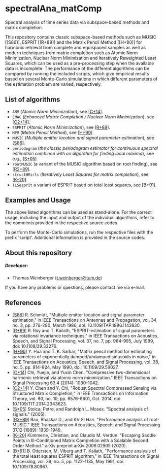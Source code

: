 # spectralAna_matComp
Spectral analysis of time series data via subspace-based methods and matrix completion.

This repository contains classic subspace-based methods such as MUSIC [[S86]], ESPRIT [[R+89]] and the Matrix Pencil Method [[H+90]] for harmonic retrieval from complete and equispaced samples as well as modern techniques from matrix completion such as Atomic Norm Minimization, Nuclear Norm Minimization and Iteratively Reweighted Least Squares, which can be used as a pre-processing step when the available data is incomplete. The performance of the different algorithms can be compared by running the included scripts, which give empirical results based on several Monte-Carlo simulations in which different parameters of the estimation problem are varied, respectively.

## List of algorithms

* `ANM` (_Atomic Norm Minimization_), see [[C+14]](https://ieeexplore.ieee.org/abstract/document/6998075).
* `EMAC` (_Enhanced Matrix Completion / Nuclear Norm Minimization_), see [[C2+14]](https://ieeexplore.ieee.org/document/6867345).
* `ESPRIT` (_Atomic Norm Minimization_), see [[R+89]](https://ieeexplore.ieee.org/document/32276).
* `MPM` (_Matrix Pencil Method_), see [[H+90]](https://ieeexplore.ieee.org/document/56027).
* `MUSIC` (_Multiple emitter location and signal parameter estimation_), see [[S86]](https://ieeexplore.ieee.org/abstract/document/1143830).
* `periodogram` (_the classic periodogram estimator for continuous spectral estimation combined with an algorithm for finding local maxima_), see e.g., [[S+05]](http://user.it.uu.se/~ps/SAS-new.pdf)
* `rootMUSIC` (a variant of the MUSIC algorithm based on root finding), see [[R2+89]](https://ieeexplore.ieee.org/document/45540).
* `structHMirls` (_Iteratively Least Squares for matrix completion_), see [[K+20]](https://arxiv.org/abs/2009.02905).
* `TLSesprit` a variant of ESPRIT based on total least squares, see [[B+91]](https://ieeexplore.ieee.org/document/80967).

## Examples and Usage
The above listed algorithms can be used as stand-alone. For the correct usage, including the input and output of the individual algorithms, refer to the comments provided in the respective source codes. 

To perform the Monte-Carlo simulations, run the respective files with the prefix 'script'. Additional information is provided in the source codes.

## About this repository
##### Developer: 
* Thomas Weinberger (<t.weinberger@tum.de>)

If you have any problems or questions, please contact me via e-mail.

## References
 - [[S86]](https://ieeexplore.ieee.org/abstract/document/1143830) R. Schmidt, "Multiple emitter location and signal parameter estimation," in IEEE Transactions on Antennas and Propagation, vol. 34, no. 3, pp. 276-280, March 1986, doi: 10.1109/TAP.1986.1143830.
 - [[R+89]](https://ieeexplore.ieee.org/document/32276) R. Roy and T. Kailath, "ESPRIT-estimation of signal parameters via rotational invariance techniques," in IEEE Transactions on Acoustics, Speech, and Signal Processing, vol. 37, no. 7, pp. 984-995, July 1989, doi: 10.1109/29.32276.
 - [[H+90]](https://ieeexplore.ieee.org/document/56027) Y. Hua and T. K. Sarkar, "Matrix pencil method for estimating parameters of exponentially damped/undamped sinusoids in noise," in IEEE Transactions on Acoustics, Speech, and Signal Processing, vol. 38, no. 5, pp. 814-824, May 1990, doi: 10.1109/29.56027.
 - [[C+14]](https://ieeexplore.ieee.org/abstract/document/6998075) Chi, Yuejie, and Yuxin Chen. "Compressive two-dimensional harmonic retrieval via atomic norm minimization." IEEE Transactions on Signal Processing 63.4 (2014): 1030-1042.
 - [[C2+14]](https://ieeexplore.ieee.org/document/6867345) Y. Chen and Y. Chi, "Robust Spectral Compressed Sensing via Structured Matrix Completion," in IEEE Transactions on Information Theory, vol. 60, no. 10, pp. 6576-6601, Oct. 2014, doi: 10.1109/TIT.2014.2343623.
 - [[S+05]](http://user.it.uu.se/~ps/SAS-new.pdf) Stoica, Petre, and Randolph L. Moses. "Spectral analysis of signals." (2005).
 - [[R2+89]](https://ieeexplore.ieee.org/document/45540) Rao, Bhaskar D., and KV Sl Hari. "Performance analysis of root-MUSIC." IEEE Transactions on Acoustics, Speech, and Signal Processing 37.12 (1989): 1939-1949.
 - [[K+20]](https://arxiv.org/abs/2009.02905) Kümmerle, Christian, and Claudio M. Verdun. "Escaping Saddle Points in Ill-Conditioned Matrix Completion with a Scalable Second Order Method." arXiv preprint arXiv:2009.02905 (2020).
 - [[B+91]](https://ieeexplore.ieee.org/document/80967) B. Ottersten, M. Viberg and T. Kailath, "Performance analysis of the total least squares ESPRIT algorithm," in IEEE Transactions on Signal Processing, vol. 39, no. 5, pp. 1122-1135, May 1991, doi: 10.1109/78.80967.
 
